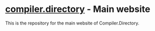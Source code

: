 # [compiler.directory](https://compiler.directory) - Main website
This is the repository for the main website of Compiler.Directory.